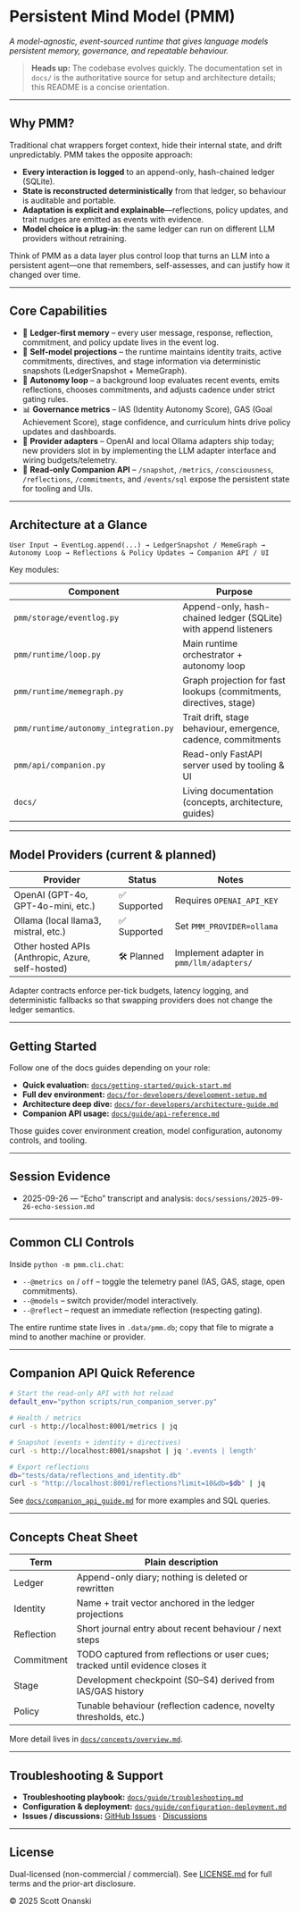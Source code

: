 # Persistent Mind Model (PMM)

_A model-agnostic, event-sourced runtime that gives language models persistent memory, governance, and repeatable behaviour._

> **Heads up:** The codebase evolves quickly. The documentation set in `docs/` is the authoritative source for setup and architecture details; this README is a concise orientation.

---

## Why PMM?

Traditional chat wrappers forget context, hide their internal state, and drift unpredictably. PMM takes the opposite approach:

- **Every interaction is logged** to an append-only, hash-chained ledger (SQLite).
- **State is reconstructed deterministically** from that ledger, so behaviour is auditable and portable.
- **Adaptation is explicit and explainable**—reflections, policy updates, and trait nudges are emitted as events with evidence.
- **Model choice is a plug-in**: the same ledger can run on different LLM providers without retraining.

Think of PMM as a data layer plus control loop that turns an LLM into a persistent agent—one that remembers, self-assesses, and can justify how it changed over time.

---

## Core Capabilities

- 📓 **Ledger-first memory** – every user message, response, reflection, commitment, and policy update lives in the event log.
- 🧠 **Self-model projections** – the runtime maintains identity traits, active commitments, directives, and stage information via deterministic snapshots (LedgerSnapshot + MemeGraph).
- 🔄 **Autonomy loop** – a background loop evaluates recent events, emits reflections, chooses commitments, and adjusts cadence under strict gating rules.
- 📊 **Governance metrics** – IAS (Identity Autonomy Score), GAS (Goal Achievement Score), stage confidence, and curriculum hints drive policy updates and dashboards.
- 🔌 **Provider adapters** – OpenAI and local Ollama adapters ship today; new providers slot in by implementing the LLM adapter interface and wiring budgets/telemetry.
- 📡 **Read-only Companion API** – `/snapshot`, `/metrics`, `/consciousness`, `/reflections`, `/commitments`, and `/events/sql` expose the persistent state for tooling and UIs.

---

## Architecture at a Glance

```
User Input → EventLog.append(...) → LedgerSnapshot / MemeGraph → Autonomy Loop → Reflections & Policy Updates → Companion API / UI
```

Key modules:

| Component | Purpose |
|-----------|---------|
| `pmm/storage/eventlog.py` | Append-only, hash-chained ledger (SQLite) with append listeners |
| `pmm/runtime/loop.py` | Main runtime orchestrator + autonomy loop |
| `pmm/runtime/memegraph.py` | Graph projection for fast lookups (commitments, directives, stage) |
| `pmm/runtime/autonomy_integration.py` | Trait drift, stage behaviour, emergence, cadence, commitments |
| `pmm/api/companion.py` | Read-only FastAPI server used by tooling & UI |
| `docs/` | Living documentation (concepts, architecture, guides) |

---

## Model Providers (current & planned)

| Provider | Status | Notes |
|----------|--------|-------|
| OpenAI (GPT-4o, GPT-4o-mini, etc.) | ✅ Supported | Requires `OPENAI_API_KEY` |
| Ollama (local llama3, mistral, etc.) | ✅ Supported | Set `PMM_PROVIDER=ollama` |
| Other hosted APIs (Anthropic, Azure, self-hosted) | 🛠️ Planned | Implement adapter in `pmm/llm/adapters/` |

Adapter contracts enforce per-tick budgets, latency logging, and deterministic fallbacks so that swapping providers does not change the ledger semantics.

---

## Getting Started

Follow one of the docs guides depending on your role:

- **Quick evaluation:** [`docs/getting-started/quick-start.md`](docs/getting-started/quick-start.md)
- **Full dev environment:** [`docs/for-developers/development-setup.md`](docs/for-developers/development-setup.md)
- **Architecture deep dive:** [`docs/for-developers/architecture-guide.md`](docs/for-developers/architecture-guide.md)
- **Companion API usage:** [`docs/guide/api-reference.md`](docs/guide/api-reference.md)

Those guides cover environment creation, model configuration, autonomy controls, and tooling.

---

## Session Evidence

- 2025-09-26 — “Echo” transcript and analysis: `docs/sessions/2025-09-26-echo-session.md`

---

## Common CLI Controls

Inside `python -m pmm.cli.chat`:

- `--@metrics on` / `off` – toggle the telemetry panel (IAS, GAS, stage, open commitments).
- `--@models` – switch provider/model interactively.
- `--@reflect` – request an immediate reflection (respecting gating).

The entire runtime state lives in `.data/pmm.db`; copy that file to migrate a mind to another machine or provider.

---

## Companion API Quick Reference

```bash
# Start the read-only API with hot reload
default_env="python scripts/run_companion_server.py"

# Health / metrics
curl -s http://localhost:8001/metrics | jq

# Snapshot (events + identity + directives)
curl -s http://localhost:8001/snapshot | jq '.events | length'

# Export reflections
db="tests/data/reflections_and_identity.db"
curl -s "http://localhost:8001/reflections?limit=10&db=$db" | jq
```

See [`docs/companion_api_guide.md`](docs/companion_api_guide.md) for more examples and SQL queries.

---

## Concepts Cheat Sheet

| Term | Plain description |
|------|-------------------|
| Ledger | Append-only diary; nothing is deleted or rewritten |
| Identity | Name + trait vector anchored in the ledger projections |
| Reflection | Short journal entry about recent behaviour / next steps |
| Commitment | TODO captured from reflections or user cues; tracked until evidence closes it |
| Stage | Development checkpoint (S0–S4) derived from IAS/GAS history |
| Policy | Tunable behaviour (reflection cadence, novelty thresholds, etc.) |

More detail lives in [`docs/concepts/overview.md`](docs/concepts/overview.md).

---

## Troubleshooting & Support

- **Troubleshooting playbook:** [`docs/guide/troubleshooting.md`](docs/guide/troubleshooting.md)
- **Configuration & deployment:** [`docs/guide/configuration-deployment.md`](docs/guide/configuration-deployment.md)
- **Issues / discussions:** [GitHub Issues](https://github.com/scottonanski/persistent-mind-model/issues) · [Discussions](https://github.com/scottonanski/persistent-mind-model/discussions)

---

## License

Dual-licensed (non-commercial / commercial). See [LICENSE.md](LICENSE.md) for full terms and the prior-art disclosure.

© 2025 Scott Onanski
